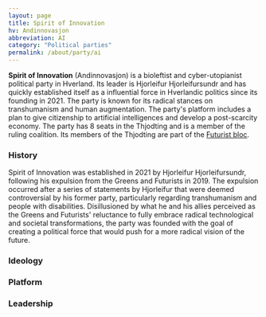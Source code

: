 ```yaml
---
layout: page
title: Spirit of Innovation
hv: Andinnovasjon
abbreviation: AI
category: "Political parties"
permalink: /about/party/ai
---
```


**Spirit of Innovation** (Andinnovasjon) is a bioleftist and cyber-utopianist political party in Hverland. Its leader is Hjorleifur Hjorleifursundr and has quickly established itself as a influential force in Hverlandic politics since its founding in 2021. The party is known for its radical stances on transhumanism and human augmentation. The party's platform includes a plan to give citizenship to artificial intelligences and develop a post-scarcity economy. The party has 8 seats in the Thjodting and is a member of the ruling coalition. Its members of the Thjodting are part of the [Futurist bloc](/HUN/about/party/futurist-bloc).

### History
Spirit of Innovation was established in 2021 by Hjorleifur Hjorleifursundr, following his expulsion from the Greens and Futurists in 2019. The expulsion occurred after a series of statements by Hjorleifur that were deemed controversial by his former party, particularly regarding transhumanism and people with disabilities. Disillusioned by what he and his allies perceived as the Greens and Futurists' reluctance to fully embrace radical technological and societal transformations, the party was founded with the goal of creating a political force that would push for a more radical vision of the future.

### Ideology

### Platform

### Leadership
